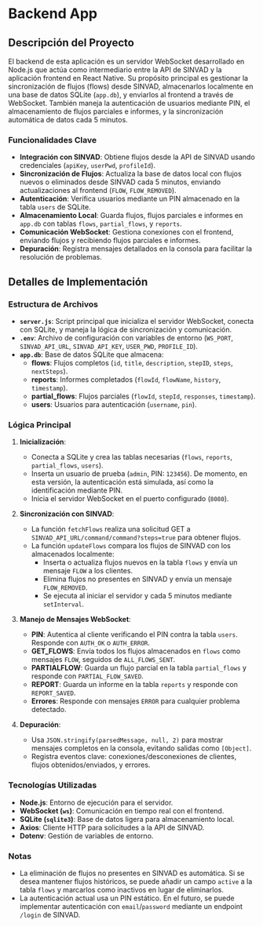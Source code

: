 # Backend App

## Descripción del Proyecto

El backend de esta aplicación es un servidor WebSocket desarrollado en Node.js que actúa como intermediario entre la API de SINVAD y la aplicación frontend en React Native. Su propósito principal es gestionar la sincronización de flujos (flows) desde SINVAD, almacenarlos localmente en una base de datos SQLite (`app.db`), y enviarlos al frontend a través de WebSocket. También maneja la autenticación de usuarios mediante PIN, el almacenamiento de flujos parciales e informes, y la sincronización automática de datos cada 5 minutos.

### Funcionalidades Clave

- **Integración con SINVAD**: Obtiene flujos desde la API de SINVAD usando credenciales (`apiKey`, `userPwd`, `profileId`).
- **Sincronización de Flujos**: Actualiza la base de datos local con flujos nuevos o eliminados desde SINVAD cada 5 minutos, enviando actualizaciones al frontend (`FLOW`, `FLOW_REMOVED`).
- **Autenticación**: Verifica usuarios mediante un PIN almacenado en la tabla `users` de SQLite.
- **Almacenamiento Local**: Guarda flujos, flujos parciales e informes en `app.db` con tablas `flows`, `partial_flows`, y `reports`.
- **Comunicación WebSocket**: Gestiona conexiones con el frontend, enviando flujos y recibiendo flujos parciales e informes.
- **Depuración**: Registra mensajes detallados en la consola para facilitar la resolución de problemas.

## Detalles de Implementación

### Estructura de Archivos

- **`server.js`**: Script principal que inicializa el servidor WebSocket, conecta con SQLite, y maneja la lógica de sincronización y comunicación.
- **`.env`**: Archivo de configuración con variables de entorno (`WS_PORT`, `SINVAD_API_URL`, `SINVAD_API_KEY`, `USER_PWD`, `PROFILE_ID`).
- **`app.db`**: Base de datos SQLite que almacena:
  - **flows**: Flujos completos (`id`, `title`, `description`, `stepID`, `steps`, `nextSteps`).
  - **reports**: Informes completados (`flowId`, `flowName`, `history`, `timestamp`).
  - **partial_flows**: Flujos parciales (`flowId`, `stepId`, `responses`, `timestamp`).
  - **users**: Usuarios para autenticación (`username`, `pin`).

### Lógica Principal

1. **Inicialización**:

   - Conecta a SQLite y crea las tablas necesarias (`flows`, `reports`, `partial_flows`, `users`).
   - Inserta un usuario de prueba (`admin`, PIN: `123456`). De momento, en esta versión, la autenticación está simulada, así como la identificación mediante PIN.
   - Inicia el servidor WebSocket en el puerto configurado (`8080`).

2. **Sincronización con SINVAD**:

   - La función `fetchFlows` realiza una solicitud GET a `SINVAD_API_URL/command/command?steps=true` para obtener flujos.
   - La función `updateFlows` compara los flujos de SINVAD con los almacenados localmente:
     - Inserta o actualiza flujos nuevos en la tabla `flows` y envía un mensaje `FLOW` a los clientes.
     - Elimina flujos no presentes en SINVAD y envía un mensaje `FLOW_REMOVED`.
     - Se ejecuta al iniciar el servidor y cada 5 minutos mediante `setInterval`.

3. **Manejo de Mensajes WebSocket**:

   - **PIN**: Autentica al cliente verificando el PIN contra la tabla `users`. Responde con `AUTH_OK` o `AUTH_ERROR`.
   - **GET_FLOWS**: Envía todos los flujos almacenados en `flows` como mensajes `FLOW`, seguidos de `ALL_FLOWS_SENT`.
   - **PARTIALFLOW**: Guarda un flujo parcial en la tabla `partial_flows` y responde con `PARTIAL_FLOW_SAVED`.
   - **REPORT**: Guarda un informe en la tabla `reports` y responde con `REPORT_SAVED`.
   - **Errores**: Responde con mensajes `ERROR` para cualquier problema detectado.

4. **Depuración**:
   - Usa `JSON.stringify(parsedMessage, null, 2)` para mostrar mensajes completos en la consola, evitando salidas como `[Object]`.
   - Registra eventos clave: conexiones/desconexiones de clientes, flujos obtenidos/enviados, y errores.

### Tecnologías Utilizadas

- **Node.js**: Entorno de ejecución para el servidor.
- **WebSocket (`ws`)**: Comunicación en tiempo real con el frontend.
- **SQLite (`sqlite3`)**: Base de datos ligera para almacenamiento local.
- **Axios**: Cliente HTTP para solicitudes a la API de SINVAD.
- **Dotenv**: Gestión de variables de entorno.

### Notas

- La eliminación de flujos no presentes en SINVAD es automática. Si se desea mantener flujos históricos, se puede añadir un campo `active` a la tabla `flows` y marcarlos como inactivos en lugar de eliminarlos.
- La autenticación actual usa un PIN estático. En el futuro, se puede implementar autenticación con `email`/`password` mediante un endpoint `/login` de SINVAD.
